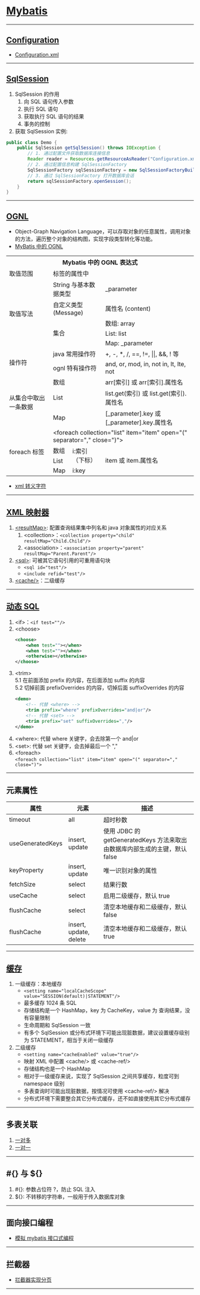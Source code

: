 # [Mybatis](https://mybatis.org/mybatis-3/zh/index.html)

---
## [Configuration](https://mybatis.org/mybatis-3/zh/configuration.html)
- [Configuration.xml](src/main/resources/Configuration.xml)
---
## [SqlSession](https://mybatis.org/mybatis-3/zh/java-api.html#sqlsession)
1. SqlSession 的作用
    1. 向 SQL 语句传入参数
    2. 执行 SQL 语句
    3. 获取执行 SQL 语句的结果
    4. 事务的控制
2. 获取 SqlSession 实例:
```java
public class Demo {
    public SqlSession getSqlSession() throws IOException {     
        // 1. 通过配置文件获取数据库连接信息
        Reader reader = Resources.getResourceAsReader("Configuration.xml");
        // 2. 通过配置信息构建 SqlSessionFactory
        SqlSessionFactory sqlSessionFactory = new SqlSessionFactoryBuilder().build(reader);
        // 3. 通过 SqlSessionFactory 打开数据库会话
        return sqlSessionFactory.openSession();
    }     
}
```
---
## [OGNL](https://commons.apache.org/proper/commons-ognl/)
- Object-Graph Navigation Language，可以存取对象的任意属性，调用对象的方法，遍历整个对象的结构图，实现字段类型转化等功能。
- [MyBatis 中的 OGNL](https://www.cnblogs.com/lxl57610/p/7436648.html)
<table>
    <tr>
        <th colspan="4">Mybatis 中的 OGNL 表达式</th>
    </tr>
    <tr>
        <td>取值范围</td>
        <td colspan="3">标签的属性中</td>
    </tr>
    <tr>
        <td rowspan="5">取值写法</td>
        <td colspan="2">String 与基本数据类型</td>
        <td>_parameter</td>
    </tr>
    <tr>
        <td colspan="2">自定义类型 (Message)</td>
        <td>属性名 (content)</td>
    </tr>
    <tr>
        <td rowspan="3" colspan="2">集合</td>
        <td>数组: array</td>
    </tr>
    <tr>
        <td>List: list</td>
    </tr>
    <tr>
        <td>Map: _parameter</td>
    </tr>
    <tr>
        <td rowspan="2">操作符</td>
        <td colspan="2">java 常用操作符</td>
        <td>+, -, *, /, ==, !=, ||, &&, ! 等</td>
    </tr>
    <tr>
        <td colspan="2">ognl 特有操作符</td>
        <td>and, or, mod, in, not in, lt, lte, not</td>
    </tr>
    <tr>
        <td rowspan="3">从集合中取出一条数据</td>
        <td colspan="2">数组</td>
        <td>arr[索引] 或 arr[索引].属性名</td>
    </tr>
    <tr>
        <td colspan="2">List</td>
        <td>list.get(索引) 或 list.get(索引).属性名</td>
    </tr>
    <tr>
        <td colspan="2">Map</td>
        <td>[_parameter].key 或 [_parameter].key.属性名</td>
    </tr>
    <tr>
        <td rowspan="4">foreach 标签</td>
        <td colspan="3">&lt;foreach collection="list" item="item" open="(" separator="," close=")"></td>
    </tr>
    <tr>
        <td>数组</td>
        <td rowspan="2">i:索引（下标）</td>
        <td rowspan="3">item 或 item.属性名</td>
    </tr>
    <tr>
        <td>List</td>
    </tr>
    <tr>
        <td>Map</td>
        <td>i:key</td>
    </tr>
</table>

- [xml 转义字符](https://www.cnblogs.com/ypppt/p/12912980.html)
---
## [XML 映射器](https://mybatis.org/mybatis-3/zh/sqlmap-xml.html)
1. [\<resultMap>](https://mybatis.org/mybatis-3/zh/sqlmap-xml.html#结果映射): 配置查询结果集中列名和 java 对象属性的对应关系
    1. \<collection>：`<collection property="child" resultMap="Child.Child"/>`
    2. \<association>：`<association property="parent" resultMap="Parent.Parent"/>`
2. [\<sql>](https://mybatis.org/mybatis-3/zh/sqlmap-xml.html#sql): 可被其它语句引用的可重用语句块
    - `<sql id="test"/>`
    - `<include refid="test"/>`
3. [\<cache/>](https://mybatis.org/mybatis-3/zh/sqlmap-xml.html#cache)：二级缓存
---
## [动态 SQL](https://mybatis.org/mybatis-3/zh/dynamic-sql.html)
1. \<if>：`<if test=""/>`
2. \<choose>
    ```xml
    <choose>
        <when test=""></when>
        <when test=""></when>
        <otherwise></otherwise>
    </choose>
3. \<trim>  
   5.1 在前面添加 prefix 的内容，在后面添加 suffix 的内容  
   5.2 切掉前面 prefixOverrides 的内容，切掉后面 suffixOverrides 的内容
    ```xml
    <demo>
        <!-- 代替 <where> -->
        <trim prefix="where" prefixOverrides="and|or"/>
        <!-- 代替 <set> -->
        <trim prefix="set" suffixOverrides=","/>
    </demo>
    ```
4. \<where>: 代替 where 关键字，会去除第一个 and|or
5. \<set>: 代替 set 关键字，会去掉最后一个 ","
6. \<foreach>  
   `<foreach collection="list" item="item" open="(" separator="," close=")">`
---
## 元素属性
| 属性               | 元素                     | 描述                                                   |
|------------------|------------------------|------------------------------------------------------|
| timeout          | all                    | 超时秒数                                                 |
| useGeneratedKeys | insert, update         | 使用 JDBC 的 getGeneratedKeys 方法来取出由数据库内部生成的主键，默认 false |
| keyProperty      | insert, update         | 唯一识别对象的属性                                            |
| fetchSize        | select                 | 结果行数                                                 |
| useCache         | select                 | 启用二级缓存，默认 true                                       |
| flushCache       | select                 | 清空本地缓存和二级缓存，默认 false                                 |
| flushCache       | insert, update, delete | 清空本地缓存和二级缓存，默认 true                                  |
---
## [缓存](https://tech.meituan.com/2018/01/19/mybatis-cache.html)
1. 一级缓存：本地缓存
    - `<setting name="localCacheScope" value="SESSION(default)|STATEMENT"/>`
    - 最多缓存 1024 条 SQL
    - 存储结构是一个 HashMap，key 为 CacheKey，value 为 查询结果，没有容量限制
    - 生命周期和 SqlSession 一致
    - 有多个 SqlSession 或分布式环境下可能出现脏数据，建议设置缓存级别为 STATEMENT，相当于关闭一级缓存
2. 二级缓存
    - `<setting name="cacheEnabled" value="true"/>`
    - 映射 XML 中配置 \<cache/> 或 \<cache-ref/>
    - 存储结构也是一个 HashMap
    - 相对于一级缓存来说，实现了 SqlSession 之间共享缓存，粒度可到 namespace 级别
    - 多表查询时可能出现脏数据，按情况可使用 \<cache-ref/> 解决
    - 分布式环境下需要整合其它分布式缓存，还不如直接使用其它分布式缓存
---
## 多表关联
1. [一对多](src/main/resources/mapper/Command.xml)
2. [一对一](src/main/resources/mapper/CommandContent.xml)
---
## #{} 与 ${}
1. \#{}: 参数占位符 ?，防止 SQL 注入
2. ${}: 不转移的字符串，一般用于传入数据库对象
---
## 面向接口编程
- [模拟 mybatis 接口式编程](src/main/java/com/imooc/iop/IopDemo.java)
---
## 拦截器
- [拦截器实现分页](src/main/java/com/imooc/interceptor/PageInterceptor.java)
---
